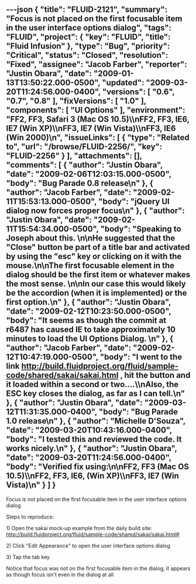 ---json
{
  "title": "FLUID-2121",
  "summary": "Focus is not placed on the first focusable item in the user interface options dialog",
  "tags": "FLUID",
  "project": {
    "key": "FLUID",
    "title": "Fluid Infusion"
  },
  "type": "Bug",
  "priority": "Critical",
  "status": "Closed",
  "resolution": "Fixed",
  "assignee": "Jacob Farber",
  "reporter": "Justin Obara",
  "date": "2009-01-13T13:50:22.000-0500",
  "updated": "2009-03-20T11:24:56.000-0400",
  "versions": [
    "0.6",
    "0.7",
    "0.8"
  ],
  "fixVersions": [
    "1.0"
  ],
  "components": [
    "UI Options"
  ],
  "environment": "FF2, FF3, Safari 3 (Mac OS 10.5)\\\nFF2, FF3, IE6, IE7 (Win XP)\\\nFF3, IE7 (Win Vista)\\\nFF3, IE6 (Win 2000)\n",
  "issueLinks": [
    {
      "type": "Related to",
      "url": "/browse/FLUID-2256/",
      "key": "FLUID-2256"
    }
  ],
  "attachments": [],
  "comments": [
    {
      "author": "Justin Obara",
      "date": "2009-02-06T12:03:15.000-0500",
      "body": "Bug Parade  0.8 release\n"
    },
    {
      "author": "Jacob Farber",
      "date": "2009-02-11T15:53:13.000-0500",
      "body": "jQuery UI dialog now forces  proper focus\n"
    },
    {
      "author": "Justin Obara",
      "date": "2009-02-11T15:54:34.000-0500",
      "body": "Speaking to Joseph about this.&#x20;\n\nHe suggested that the \"Close\" button be part of a title bar and activated by using the \"esc\" key or clicking on it with the mouse.\n\nThe first focusable element in the dialog should be the first item or whatever makes the most sense.&#x20;\n\nIn our case this would likely be the accordion (when it is implemented) or the first option.\n"
    },
    {
      "author": "Justin Obara",
      "date": "2009-02-12T10:23:50.000-0500",
      "body": "It seems as though the commit at r6487 has caused IE to take approximately 10 minutes  to load the UI Options Dialog.&#x20;\n"
    },
    {
      "author": "Jacob Farber",
      "date": "2009-02-12T10:47:19.000-0500",
      "body": "I went to the link <http://build.fluidproject.org/fluid/sample-code/shared/sakai/sakai.html> , hit the button and it loaded within a second or two....\\\nAlso, the ESC key closes the dialog, as far as I can tell.\n"
    },
    {
      "author": "Justin Obara",
      "date": "2009-03-12T11:31:35.000-0400",
      "body": "Bug Parade 1.0 release\n"
    },
    {
      "author": "Michelle D'Souza",
      "date": "2009-03-20T10:43:16.000-0400",
      "body": "I tested this and reviewed the code. It works nicely.\n"
    },
    {
      "author": "Justin Obara",
      "date": "2009-03-20T11:24:56.000-0400",
      "body": "Verified fix using:\n\nFF2, FF3 (Mac OS 10.5)\\\nFF2, FF3, IE6, (Win XP)\\\nFF3, IE7 (Win Vista)\n"
    }
  ]
}
---
Focus is not placed on the first focusable item in the user interface options dialog

Steps to reproduce:

1\) Open the sakai mock-up example from the daily build site:\
<http://build.fluidproject.org/fluid/sample-code/shared/sakai/sakai.html#>

2\) Click "Edit Appearance" to open the user interface options dialog

3\) Tap the tab key

Notice that focus was not on the first focusable item in the dialog, it appears as though focus isn't even in the dialog at all

        